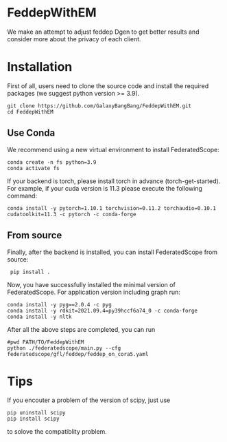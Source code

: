 # FeddepWithEM
We make an attempt to adjust feddep Dgen to get better results and consider more about the privacy of each client.

# Installation
First of all, users need to clone the source code and install the required packages (we suggest python version >= 3.9).

 ```
 git clone https://github.com/GalaxyBangBang/FeddepWithEM.git
 cd FeddepWithEM
 ```
## Use Conda
We recommend using a new virtual environment to install FederatedScope:
```
conda create -n fs python=3.9
conda activate fs
```
If your backend is torch, please install torch in advance (torch-get-started). For example, if your cuda version is 11.3 please execute the following command:

```
conda install -y pytorch=1.10.1 torchvision=0.11.2 torchaudio=0.10.1 cudatoolkit=11.3 -c pytorch -c conda-forge
```
 ## From source
 Finally, after the backend is installed, you can install FederatedScope from source:
```
 pip install .
```
Now, you have successfully installed the minimal version of FederatedScope. For application version including graph run:
```
conda install -y pyg==2.0.4 -c pyg
conda install -y rdkit=2021.09.4=py39hccf6a74_0 -c conda-forge
conda install -y nltk
```

After all the above steps are completed, you can run 
```
#pwd PATH/TO/FeddepWithEM
python ./federatedscope/main.py --cfg federatedscope/gfl/feddep/feddep_on_cora5.yaml
```
# Tips
If you encouter a problem of the version of scipy, just use 
```
pip uninstall scipy
pip install scipy
```
to solove the compatiblity problem.